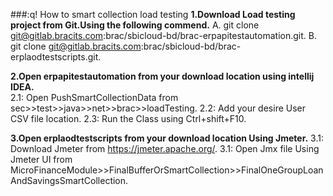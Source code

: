 ###:q! How to smart collection load testing
**1.Download Load testing project from Git.Using the following commend.**
     A. git clone git@gitlab.bracits.com:brac/sbicloud-bd/brac-erpapitestautomation.git.
     B. git clone git@gitlab.bracits.com:brac/sbicloud-bd/brac-erplaodtestscripts.git.

**2.Open erpapitestautomation from your download location using intellij IDEA.**  
   2.1: Open PushSmartCollectionData from sec>>test>>java>>net>>brac>>loadTesting.
   2.2: Add your desire User CSV file location.
   2.3: Run the Class using Ctrl+shift+F10.

**3.Open erplaodtestscripts from your download location Using Jmeter.**
  3.1: Download Jmeter from https://jmeter.apache.org/.
  3.1: Open Jmx file Using Jmeter UI from MicroFinanceModule>>FinalBufferOrSmartCollection>>FinalOneGroupLoanAndSavingsSmartCollection.
 